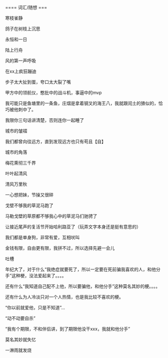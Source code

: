 


==== 词汇/随想  ===


寒枝雀静

鸽子在树枝上沉思

永恒和一日

陆上行舟

风的第一声呼吸

在xx上疯狂蹦迪

步子太大扯到蛋，夸口太大裂了嘴

甲方中的领航仪，憨批中的战斗机，事逼中的mvp

我可能只是鱼塘里的一条鱼，庄熠是拿着钢叉的海王八，我就跟闰土的猹似的，恰巧被他刺中了。

我限你三句话讲清楚，否则连你一起睡了

城市的皱褶

我们都曾向往远方，直到发现远方也只有苟且【自】

城市的角落

梅花熏彻三千界

叶叶起清风

清风万里秋

一心想把妹，节操又很碎

戈壁不够我的草泥马跑了

马勒戈壁的草原都不够我心中的草泥马们驰骋了

让接近尾声的复活节开始哈利路亚了（玩弄文字本身还是挺有意思的）

我们都是单身狗，非常有爱，互相吠叫

金钱有限，自由更有限，我拼不过，所以选择先避一会儿

吐槽

年纪大了，对于什么“我绝症就要死了，所以一定要在死前骗我喜欢的人，和他分手”这种梗，没法爱起来了。。。。

还有什么“我知道自己配不上他，所以要骗他，和他分手”这种莫名其妙的梗。。。。

还有什么为人冷淡只对一个人热情，也是我比较不喜欢的梗。

“你以前就爱他，只是不知道”...

“动不动要自杀”

“我有个期限，不和伴侣讲，到了期限他没干xxx，我就和他分手”

莫名其妙就失忆

一淋雨就发烧